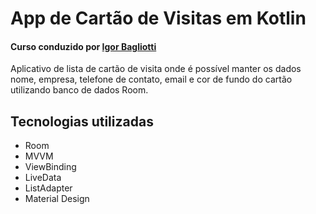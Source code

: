 # App de Cartão de Visitas em Kotlin
#### Curso conduzido por [Igor Bagliotti](https://www.linkedin.com/in/igor-rotondo-bagliotti-b1612b69/)

Aplicativo de lista de cartão de visita onde é possível manter os dados nome, empresa, telefone de contato, email e cor de fundo do cartão utilizando banco de dados Room.



## Tecnologias utilizadas
- Room
- MVVM
- ViewBinding
- LiveData
- ListAdapter
- Material Design
